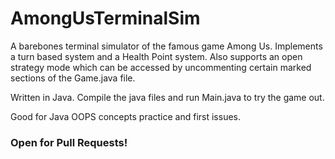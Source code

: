 # AmongUsTerminalSim
A barebones terminal simulator of the famous game Among Us. Implements a turn based system and a Health Point system. Also supports an open strategy mode which can be accessed by uncommenting certain marked sections of the Game.java file.

Written in Java. Compile the java files and run Main.java to try the game out. 

Good for Java OOPS concepts practice and first issues.
### Open for Pull Requests!
